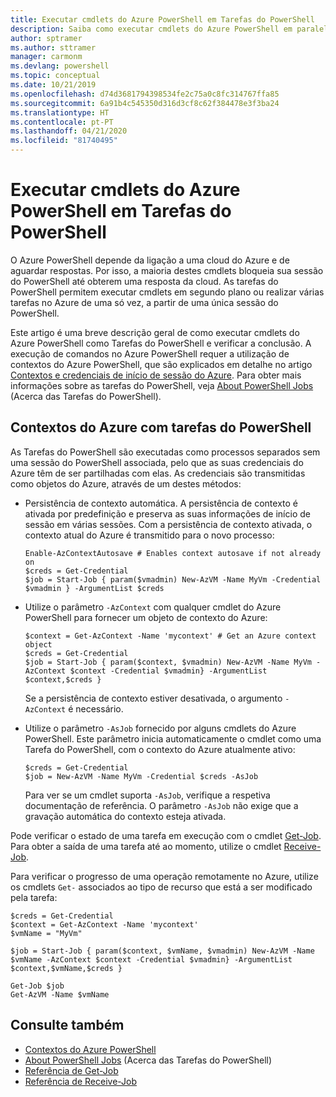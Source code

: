 ```yaml
---
title: Executar cmdlets do Azure PowerShell em Tarefas do PowerShell
description: Saiba como executar cmdlets do Azure PowerShell em paralelo ou como tarefas em segundo plano, com -AsJob e Start-Job.
author: sptramer
ms.author: sttramer
manager: carmonm
ms.devlang: powershell
ms.topic: conceptual
ms.date: 10/21/2019
ms.openlocfilehash: d74d3681794398534fe2c75a0c8fc314767ffa85
ms.sourcegitcommit: 6a91b4c545350d316d3cf8c62f384478e3f3ba24
ms.translationtype: HT
ms.contentlocale: pt-PT
ms.lasthandoff: 04/21/2020
ms.locfileid: "81740495"
---
```

# <a name="run-azure-powershell-cmdlets-in-powershell-jobs"></a>Executar cmdlets do Azure PowerShell em Tarefas do PowerShell

O Azure PowerShell depende da ligação a uma cloud do Azure e de aguardar respostas. Por isso, a maioria destes cmdlets bloqueia sua sessão do PowerShell até obterem uma resposta da cloud.
As tarefas do PowerShell permitem executar cmdlets em segundo plano ou realizar várias tarefas no Azure de uma só vez, a partir de uma única sessão do PowerShell.

Este artigo é uma breve descrição geral de como executar cmdlets do Azure PowerShell como Tarefas do PowerShell e verificar a conclusão. A execução de comandos no Azure PowerShell requer a utilização de contextos do Azure PowerShell, que são explicados em detalhe no artigo [Contextos e credenciais de início de sessão do Azure](context-persistence.md).
Para obter mais informações sobre as tarefas do PowerShell, veja [About PowerShell Jobs](/powershell/module/microsoft.powershell.core/about/about_jobs) (Acerca das Tarefas do PowerShell).

## <a name="azure-contexts-with-powershell-jobs"></a>Contextos do Azure com tarefas do PowerShell

As Tarefas do PowerShell são executadas como processos separados sem uma sessão do PowerShell associada, pelo que as suas credenciais do Azure têm de ser partilhadas com elas. As credenciais são transmitidas como objetos do Azure, através de um destes métodos:

* Persistência de contexto automática. A persistência de contexto é ativada por predefinição e preserva as suas informações de início de sessão em várias sessões. Com a persistência de contexto ativada, o contexto atual do Azure é transmitido para o novo processo:

  ```azurepowershell-interactive
  Enable-AzContextAutosave # Enables context autosave if not already on
  $creds = Get-Credential
  $job = Start-Job { param($vmadmin) New-AzVM -Name MyVm -Credential $vmadmin } -ArgumentList $creds
  ```

* Utilize o parâmetro `-AzContext` com qualquer cmdlet do Azure PowerShell para fornecer um objeto de contexto do Azure:

  ```azurepowershell-interactive
  $context = Get-AzContext -Name 'mycontext' # Get an Azure context object
  $creds = Get-Credential
  $job = Start-Job { param($context, $vmadmin) New-AzVM -Name MyVm -AzContext $context -Credential $vmadmin} -ArgumentList $context,$creds }
  ```

  Se a persistência de contexto estiver desativada, o argumento `-AzContext` é necessário.

* Utilize o parâmetro `-AsJob` fornecido por alguns cmdlets do Azure PowerShell. Este parâmetro inicia automaticamente o cmdlet como uma Tarefa do PowerShell, com o contexto do Azure atualmente ativo:

  ```azurepowershell-interactive
  $creds = Get-Credential
  $job = New-AzVM -Name MyVm -Credential $creds -AsJob
  ```

  Para ver se um cmdlet suporta `-AsJob`, verifique a respetiva documentação de referência. O parâmetro `-AsJob` não exige que a gravação automática do contexto esteja ativada.

Pode verificar o estado de uma tarefa em execução com o cmdlet [Get-Job](/powershell/module/microsoft.powershell.core/get-job). Para obter a saída de uma tarefa até ao momento, utilize o cmdlet [Receive-Job](/powershell/module/microsoft.powershell.core/receive-job).

Para verificar o progresso de uma operação remotamente no Azure, utilize os cmdlets `Get-` associados ao tipo de recurso que está a ser modificado pela tarefa:

```azurepowershell-interactive
$creds = Get-Credential
$context = Get-AzContext -Name 'mycontext'
$vmName = "MyVm"

$job = Start-Job { param($context, $vmName, $vmadmin) New-AzVM -Name $vmName -AzContext $context -Credential $vmadmin} -ArgumentList $context,$vmName,$creds }

Get-Job $job
Get-AzVM -Name $vmName
```

## <a name="see-also"></a>Consulte também

* [Contextos do Azure PowerShell](context-persistence.md)
* [About PowerShell Jobs](/powershell/module/microsoft.powershell.core/about/about_jobs) (Acerca das Tarefas do PowerShell)
* [Referência de Get-Job](/powershell/module/microsoft.powershell.core/get-job)
* [Referência de Receive-Job](/powershell/module/microsoft.powershell.core/receive-job)
